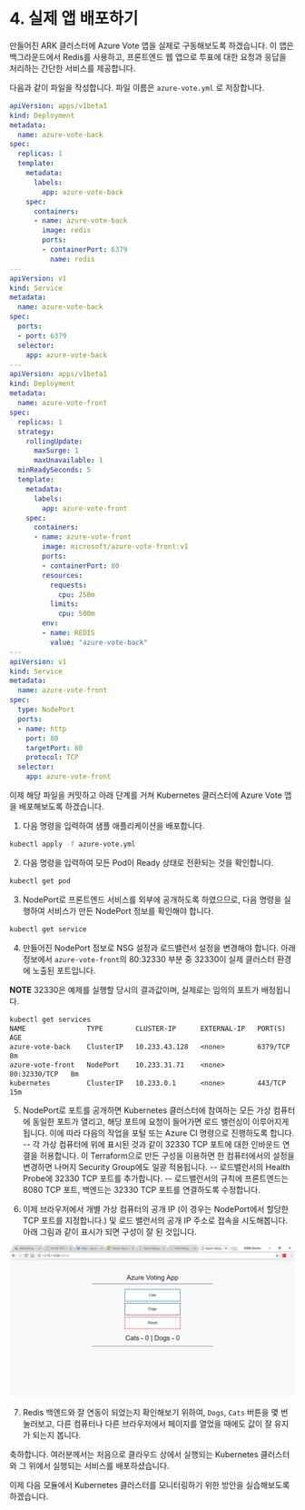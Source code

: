 # 4. 실제 앱 배포하기

만들어진 ARK 클러스터에 Azure Vote 앱을 실제로 구동해보도록 하겠습니다. 이 앱은 백그라운드에서 Redis를 사용하고, 프론트엔드 웹 앱으로 투표에 대한 요청과 응답을 처리하는 간단한 서비스를 제공합니다.

다음과 같이 파일을 작성합니다. 파일 이름은 `azure-vote.yml` 로 저장합니다.

```yaml
apiVersion: apps/v1beta1
kind: Deployment
metadata:
  name: azure-vote-back
spec:
  replicas: 1
  template:
    metadata:
      labels:
        app: azure-vote-back
    spec:
      containers:
      - name: azure-vote-back
        image: redis
        ports:
        - containerPort: 6379
          name: redis
---
apiVersion: v1
kind: Service
metadata:
  name: azure-vote-back
spec:
  ports:
  - port: 6379
  selector:
    app: azure-vote-back
---
apiVersion: apps/v1beta1
kind: Deployment
metadata:
  name: azure-vote-front
spec:
  replicas: 1
  strategy:
    rollingUpdate:
      maxSurge: 1
      maxUnavailable: 1
  minReadySeconds: 5
  template:
    metadata:
      labels:
        app: azure-vote-front
    spec:
      containers:
      - name: azure-vote-front
        image: microsoft/azure-vote-front:v1
        ports:
        - containerPort: 80
        resources:
          requests:
            cpu: 250m
          limits:
            cpu: 500m
        env:
        - name: REDIS
          value: "azure-vote-back"
---
apiVersion: v1
kind: Service
metadata:
  name: azure-vote-front
spec:
  type: NodePort
  ports:
  - name: http
    port: 80
    targetPort: 80
    protocol: TCP
  selector:
    app: azure-vote-front
```

이제 해당 파일을 커밋하고 아래 단계를 거쳐 Kubernetes 클러스터에 Azure Vote 앱을 배포해보도록 하겠습니다.

1. 다음 명령을 입력하여 샘플 애플리케이션을 배포합니다.

```sh
kubectl apply -f azure-vote.yml
```

2. 다음 명령을 입력하여 모든 Pod이 Ready 상태로 전환되는 것을 확인합니다.

```sh
kubectl get pod
```

3. NodePort로 프론트엔드 서비스를 외부에 공개하도록 하였으므로, 다음 명령을 실행하여 서비스가 만든 NodePort 정보를 확인해야 합니다.

```sh
kubectl get service
```

4. 만들어진 NodePort 정보로 NSG 설정과 로드밸런서 설정을 변경해야 합니다. 아래 정보에서 `azure-vote-front`의 80:32330 부분 중 32330이 실제 클러스터 환경에 노출된 포트입니다.

**NOTE** 32330은 예제를 실행할 당시의 결과값이며, 실제로는 임의의 포트가 배정됩니다.

```text
kubectl get services
NAME               TYPE        CLUSTER-IP      EXTERNAL-IP   PORT(S)        AGE
azure-vote-back    ClusterIP   10.233.43.128   <none>        6379/TCP       8m
azure-vote-front   NodePort    10.233.31.71    <none>        80:32330/TCP   8m
kubernetes         ClusterIP   10.233.0.1      <none>        443/TCP        15m
```

5. NodePort로 포트를 공개하면 Kubernetes 클러스터에 참여하는 모든 가상 컴퓨터에 동일한 포트가 열리고, 해당 포트에 요청이 들어가면 로드 밸런싱이 이루어지게 됩니다. 이에 따라 다음의 작업을 포털 또는 Azure CI 명령으로 진행하도록 합니다.
  -- 각 가상 컴퓨터에 위에 표시된 것과 같이 32330 TCP 포트에 대한 인바운드 연결을 허용합니다. 이 Terraform으로 만든 구성을 이용하면 한 컴퓨터에서의 설정을 변경하면 나머지 Security Group에도 일괄 적용됩니다.
  -- 로드밸런서의 Health Probe에 32330 TCP 포트를 추가합니다.
  -- 로드밸런서의 규칙에 프론트엔드는 8080 TCP 포트, 백엔드는 32330 TCP 포트를 연결하도록 수정합니다.

6. 이제 브라우저에서 개별 가상 컴퓨터의 공개 IP (이 경우는 NodePort에서 할당한 TCP 포트를 지정합니다.) 및 로드 밸런서의 공개 IP 주소로 접속을 시도해봅니다. 아래 그림과 같이 표시가 되면 구성이 잘 된 것입니다.

![Azure Vote 샘플 앱 실행 화면](images/2018-03-24-03-24-07.png)

7. Redis 백엔드와 잘 연동이 되었는지 확인해보기 위하여, `Dogs`, `Cats` 버튼을 몇 번 눌러보고, 다른 컴퓨터나 다른 브라우저에서 페이지를 열었을 때에도 값이 잘 유지가 되는지 봅니다.

축하합니다. 여러분께서는 처음으로 클라우드 상에서 실행되는 Kubernetes 클러스터와 그 위에서 실행되는 서비스를 배포하셨습니다.

이제 다음 모듈에서 Kubernetes 클러스터를 모니터링하기 위한 방안을 실습해보도록 하겠습니다.
